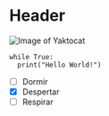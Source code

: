 # Header

![Image of Yaktocat](https://octodex.github.com/images/yaktocat.png)

```
while True:
  print("Hello World!")
```

- [ ] Dormir
- [x] Despertar
- [ ] Respirar
